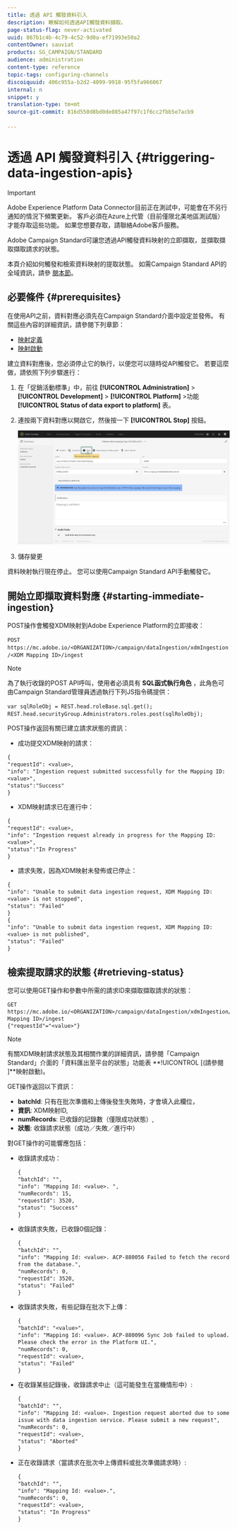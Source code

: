 ```yaml
---
title: 透過 API 觸發資料引入
description: 瞭解如何透過API觸發資料擷取。
page-status-flag: never-activated
uuid: 867b1c4b-4c79-4c52-9d0a-ef71993e50a2
contentOwner: sauviat
products: SG_CAMPAIGN/STANDARD
audience: administration
content-type: reference
topic-tags: configuring-channels
discoiquuid: 406c955a-b2d2-4099-9918-95f5fa966067
internal: n
snippet: y
translation-type: tm+mt
source-git-commit: 816d550d8bd0de085a47f97c1f6cc2fbb5e7acb9

---
```



# 透過 API 觸發資料引入 {#triggering-data-ingestion-apis}

>[!IMPORTANT]
>
>Adobe Experience Platform Data Connector目前正在測試中，可能會在不另行通知的情況下頻繁更新。 客戶必須在Azure上代管（目前僅限北美地區測試版）才能存取這些功能。 如果您想要存取，請聯絡Adobe客戶服務。

Adobe Campaign Standard可讓您透過API觸發資料映射的立即擷取，並擷取擷取擷取請求的狀態。

本頁介紹如何觸發和檢索資料映射的提取狀態。 如需Campaign Standard API的全域資訊，請參 [閱本節](../../api/using/get-started-apis.md)。

## 必要條件 {#prerequisites}

在使用API之前，資料對應必須先在Campaign Standard介面中設定並發佈。 有關這些內容的詳細資訊，請參閱下列章節：

* [映射定義](../../developing/using/aep-mapping-definition.md)
* [映射啟動](../../developing/using/aep-mapping-activation.md)

建立資料對應後，您必須停止它的執行，以便您可以隨時從API觸發它。 若要這麼做，請依照下列步驟進行：

1. 在「促銷活動標準」中，前往 **[!UICONTROL Administration]** > **[!UICONTROL Development]** > **[!UICONTROL Platform]** >功能 **[!UICONTROL Status of data export to platform]** 表。

1. 連按兩下資料對應以開啟它，然後按一下 **[!UICONTROL Stop]** 按鈕。

   ![](assets/aep_datamapping_stop.png)

1. 儲存變更

資料映射執行現在停止。 您可以使用Campaign Standard API手動觸發它。

## 開始立即擷取資料對應 {#starting-immediate-ingestion}

POST操作會觸發XDM映射到Adobe Experience Platform的立即接收：

`POST https://mc.adobe.io/<ORGANIZATION>/campaign/dataIngestion/xdmIngestion/<XDM Mapping ID>/ingest`

>[!NOTE]
>
>為了執行收錄的POST API呼叫，使用者必須具有 **SQL函式執行角色** ，此角色可由Campaign Standard管理員透過執行下列JS指令碼提供：
>
>`var sqlRoleObj = REST.head.roleBase.sql.get();
REST.head.securityGroup.Administrators.roles.post(sqlRoleObj);`

POST操作返回有關已建立請求狀態的資訊：

* 成功提交XDM映射的請求：

```
{
"requestId": <value>,
"info": "Ingestion request submitted successfully for the Mapping ID: <value>",
"status":"Success"
}
```

* XDM映射請求已在進行中：

```
{
"requestId": <value>,
"info": "Ingestion request already in progress for the Mapping ID: <value>",
"status":"In Progress"
}
```

* 請求失敗，因為XDM映射未發佈或已停止：

```
{
"info": "Unable to submit data ingestion request, XDM Mapping ID: <value> is not stopped",
"status": "Failed"
}
{
"info": "Unable to submit data ingestion request, XDM Mapping ID: <value> is not published",
"status": "Failed"
}
```

## 檢索提取請求的狀態 {#retrieving-status}

您可以使用GET操作和參數中所需的請求ID來擷取擷取請求的狀態：

```
GET https://mc.adobe.io/<ORGANIZATION>/campaign/dataIngestion/xdmIngestion/<XDM Mapping ID>/ingest
{"requestId"="<value>"}
```

>[!NOTE]
有關XDM映射請求狀態及其相關作業的詳細資訊，請參閱「Campaign Standard」介面的「資料匯出至平台的狀態」功能表 **!UICONTROL [(請參閱&#x200B;]**映射啟動[](../../developing/using/aep-mapping-activation.md))。

GET操作返回以下資訊：

* **batchId**: 只有在批次準備和上傳後發生失敗時，才會填入此欄位，
* **資訊**: XDM映射ID,
* **numRecords**: 已收錄的記錄數（僅限成功狀態）,
* **狀態**: 收錄請求狀態（成功／失敗／進行中）

對GET操作的可能響應包括：

* 收錄請求成功：

   ```
   {
   "batchId": "",
   "info": "Mapping Id: <value>. ",
   "numRecords": 15,
   "requestId": 3520,
   "status": "Success"
   }
   ```

* 收錄請求失敗，已收錄0個記錄：

   ```
   {
   "batchId": "",
   "info": "Mapping Id: <value>. ACP-880056 Failed to fetch the record from the database.",
   "numRecords": 0,
   "requestId": 3520,
   "status": "Failed"
   }
   ```

* 收錄請求失敗，有些記錄在批次下上傳：

   ```
   {
   "batchId": "<value>",
   "info": "Mapping Id: <value>. ACP-880096 Sync Job failed to upload. Please check the error in the Platform UI.",
   "numRecords": 0,
   "requestId": <value>,
   "status": "Failed"
   }
   ```

* 在收錄某些記錄後，收錄請求中止（這可能發生在當機情形中）:

   ```
   {
   "batchId": "",
   "info": "Mapping Id: <value>. Ingestion request aborted due to some issue with data ingestion service. Please submit a new request",
   "numRecords": 0,
   "requestId": <value>,
   "status": "Aborted"
   }
   ```

* 正在收錄請求（當請求在批次中上傳資料或批次準備請求時）:

   ```
   {
   "batchId": "",
   "info": "Mapping Id: <value>.",
   "numRecords": 0,
   "requestId": <value>,
   "status": "In Progress"
   }
   ```
